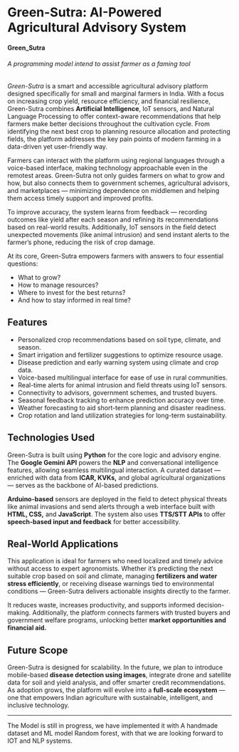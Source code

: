 # Green-Sutra: AI-Powered Agricultural Advisory System

#### Green_Sutra
###### A programming model intend to assist farmer as a faming tool
_Green-Sutra_ is a smart and accessible agricultural advisory platform designed specifically for small and marginal farmers in India. With a focus on increasing crop yield, resource efficiency, and financial resilience, Green-Sutra combines **Artificial Intelligence**, IoT sensors, and Natural Language Processing to offer context-aware recommendations that help farmers make better decisions throughout the cultivation cycle. 
From identifying the next best crop to planning resource allocation and protecting fields, the platform addresses the key pain points of modern farming in a data-driven yet user-friendly way.

Farmers can interact with the platform using regional languages through a voice-based interface, making technology approachable even in the remotest areas. Green-Sutra not only guides farmers on what to grow and how, but also connects them to government schemes, agricultural advisors, and marketplaces — minimizing dependence on middlemen and helping them access timely support and improved profits.

To improve accuracy, the system learns from feedback — recording outcomes like yield after each season and refining its recommendations based on real-world results. Additionally, IoT sensors in the field detect unexpected movements (like animal intrusion) and send instant alerts to the farmer’s phone, reducing the risk of crop damage.

At its core, Green-Sutra empowers farmers with answers to four essential questions:
- What to grow?
- How to manage resources?
- Where to invest for the best returns?
- And how to stay informed in real time?


## Features
- Personalized crop recommendations based on soil type, climate, and season.
- Smart irrigation and fertilizer suggestions to optimize resource usage.
- Disease prediction and early warning system using climate and crop data.
- Voice-based multilingual interface for ease of use in rural communities.
- Real-time alerts for animal intrusion and field threats using IoT sensors.
- Connectivity to advisors, government schemes, and trusted buyers.
- Seasonal feedback tracking to enhance prediction accuracy over time.
- Weather forecasting to aid short-term planning and disaster readiness.
- Crop rotation and land utilization strategies for long-term sustainability.


## Technologies Used
Green-Sutra is built using **Python** for the core logic and advisory engine. The **Google Gemini API** powers the **NLP** and conversational intelligence features, allowing seamless multilingual interaction. A curated dataset — enriched with data from **ICAR, KVKs,** and global agricultural organizations — serves as the backbone of AI-based predictions.

**Arduino-based** sensors are deployed in the field to detect physical threats like animal invasions and send alerts through a web interface built with **HTML, CSS,** and **JavaScript**. The system also uses **TTS/STT APIs** to offer **speech-based input and feedback** for better accessibility.


## Real-World Applications
This application is ideal for farmers who need localized and timely advice without access to expert agronomists. Whether it’s predicting the next suitable crop based on soil and climate, managing **fertilizers and water stress efficiently**, or receiving disease warnings tied to environmental conditions — Green-Sutra delivers actionable insights directly to the farmer.

It reduces waste, increases productivity, and supports informed decision-making. Additionally, the platform connects farmers with trusted buyers and government welfare programs, unlocking better **market opportunities and financial aid.**


## Future Scope
Green-Sutra is designed for scalability. In the future, we plan to introduce mobile-based **disease detection using images**, integrate drone and satellite data for soil and yield analysis, and offer smarter credit recommendations. As adoption grows, the platform will evolve into a **full-scale ecosystem** — one that empowers Indian agriculture with sustainable, intelligent, and inclusive technology.

---
The Model is still in progress, we have implemented it with A handmade dataset and ML model Random forest, with that we are looking forward to IOT and NLP systems.
